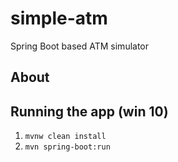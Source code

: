 # simple-atm
Spring Boot based ATM simulator

## About

## Running the app (win 10)

1. `mvnw clean install`
2. `mvn spring-boot:run`
